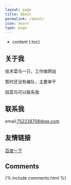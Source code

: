 ```yaml
---
layout: page
title: About
permalink: /about/
icon: heart
type: page
---
```


* content
{:toc}

## 关于我

技术菜鸟一只，工作做网站

暂时还没有编队，主要单干

招菜鸟可以联系我


## 联系我

email:752238708@qq.com

## 友情链接
[百度一下](http://www.baidu.com)
<!-- [羡辙杂俎](http://zhangwenli.com/blog) \| [Anotherhome](https://www.anotherhome.net) \| [Reverland](http://reverland.org/) \| [ZhiLi](http://lizhipower.github.io/) \| [Simmer](http://simmer-jun.github.io/) \| [awthink](http://awthink.net/) \| [Aralic](http://aralic.github.io/) \| [zchen9](http://www.chen9.info/) \| [wuhuaji](http://wuhuaji.me/) \| [lisheng](http://www.lishengcn.cn/) \| [薛彬XueBin](http://axuebin.com/blog/) \| [TBOOX](http://www.tboox.org/cn/) -->

## Comments

{% include comments.html %}
